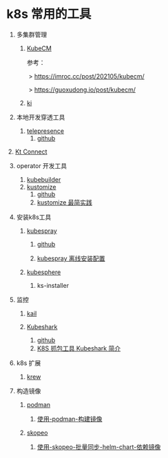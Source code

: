 # k8s 常用的工具

1. 多集群管理

   1. [KubeCM](https://kubecm.cloud/)

      参考：

      ​		>  https://imroc.cc/post/202105/kubecm/

      ​		> https://guoxudong.io/post/kubecm/

      

   2. [ki](https://ki.xabc.io/#/start?id=%e5%8d%b3%e5%88%bb%e5%bc%80%e5%a7%8b) 

2. 本地开发穿透工具
   1. [telepresence](https://www.telepresence.io/)
      1. [github](https://github.com/telepresenceio/telepresence)

​		2. [Kt Connect](https://alibaba.github.io/kt-connect/#/)

3. operator 开发工具

   1. [kubebuilder](https://cloudnative.to/kubebuilder/)
   2. [kustomize](https://kubectl.docs.kubernetes.io/zh/)
      1. [github](https://github.com/kubernetes-sigs/kustomize)
      2. [kustomize 最简实践](https://zhuanlan.zhihu.com/p/92153378)

4. 安装k8s工具

   1. [kubespray](https://kubespray.io/#/)

      1. [github](https://github.com/kubernetes-sigs/kubespray)

      2. [kubespray 离线安装配置](https://imroc.cc/kubernetes/deploy/kubespray/offline.html#kubespray-离线安装配置)

   2. [kubesphere](https://www.kubesphere.io/zh/)
      1. ks-installer

5. 监控

   1. [kail](https://github.com/boz/kail)

   2. [Kubeshark](https://kubeshark.co/)
      1. [github](https://github.com/kubeshark/kubeshark)
      2. [K8S 抓包工具 Kubeshark 简介](https://longhua.io/2023/02/03/introduction-to-kubeshark/)
   
6. k8s 扩展

   1. [krew](https://krew.sigs.k8s.io/docs/user-guide/quickstart/)

7. 构造镜像

   1. [podman](https://podman.io/)

      1. [使用-podman-构建镜像](https://imroc.cc/kubernetes/trick/images/podman.html#%E4%BD%BF%E7%94%A8-podman-%E6%9E%84%E5%BB%BA%E9%95%9C%E5%83%8F)

   2. [skopeo](https://github.com/containers/skopeo/blob/main/install.md)
      1. [使用-skopeo-批量同步-helm-chart-依赖镜像](https://imroc.cc/kubernetes/trick/images/sync-images-with-skopeo.html#skopeo-是什么)
   

